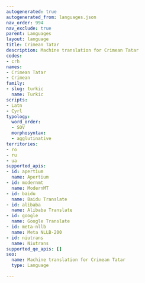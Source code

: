 ```yaml
---
autogenerated: true
autogenerated_from: languages.json
nav_order: 994
nav_exclude: true
parent: Languages
layout: language
title: Crimean Tatar
description: Machine translation for Crimean Tatar
codes:
- crh
names:
- Crimean Tatar
- Crimean
family:
- slug: turkic
  name: Turkic
scripts:
- Latn
- Cyrl
typology:
  word_order:
  - SOV
  morphosyntax:
  - agglutinative
territories:
- ro
- ru
- ua
supported_apis:
- id: apertium
  name: Apertium
- id: modernmt
  name: ModernMT
- id: baidu
  name: Baidu Translate
- id: alibaba
  name: Alibaba Translate
- id: google
  name: Google Translate
- id: meta-nllb
  name: Meta NLLB-200
- id: niutrans
  name: Niutrans
supported_qe_apis: []
seo:
  name: Machine translation for Crimean Tatar
  type: Language

---
```



